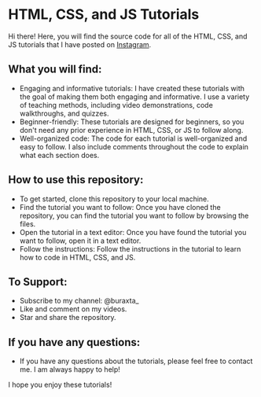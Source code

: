 # HTML, CSS, and JS Tutorials
Hi there!
Here, you will find the source code for all of the HTML, CSS, and JS tutorials that I have posted on [Instagram](https://www.instagram.com/buraxta_).

## What you will find:

- Engaging and informative tutorials: I have created these tutorials with the goal of making them both engaging and informative. I use a variety of teaching methods, including video demonstrations, code walkthroughs, and quizzes.
- Beginner-friendly: These tutorials are designed for beginners, so you don't need any prior experience in HTML, CSS, or JS to follow along.
- Well-organized code: The code for each tutorial is well-organized and easy to follow. I also include comments throughout the code to explain what each section does.
## How to use this repository:

- To get started, clone this repository to your local machine.
- Find the tutorial you want to follow: Once you have cloned the repository, you can find the tutorial you want to follow by browsing the files.
- Open the tutorial in a text editor: Once you have found the tutorial you want to follow, open it in a text editor.
- Follow the instructions: Follow the instructions in the tutorial to learn how to code in HTML, CSS, and JS.

## To Support:
- Subscribe to my channel: @buraxta_
- Like and comment on my videos.
- Star and share the repository.

## If you have any questions:

- If you have any questions about the tutorials, please feel free to contact me. I am always happy to help!

I hope you enjoy these tutorials!

